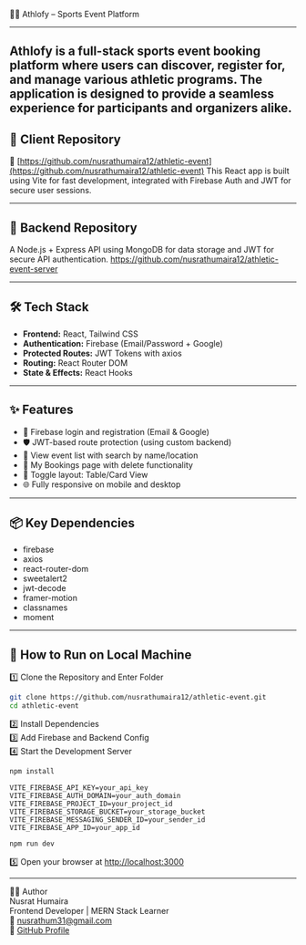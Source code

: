 
🏃‍♀️ Athlofy – Sports Event Platform


---

Athlofy is a full-stack sports event booking platform where users can discover, register for, and manage various athletic programs. The application is designed to provide a seamless experience for participants and organizers alike.
---

## 📂 Client Repository

🔗 [https://github.com/nusrathumaira12/athletic-event](https://github.com/nusrathumaira12/athletic-event)
This React app is built using Vite for fast development, integrated with Firebase Auth and JWT for secure user sessions.

---

## 📡 Backend Repository

A Node.js + Express API using MongoDB for data storage and JWT for secure API authentication.
https://github.com/nusrathumaira12/athletic-event-server

---

## 🛠️ Tech Stack

- **Frontend:** React, Tailwind CSS  
- **Authentication:** Firebase (Email/Password + Google)  
- **Protected Routes:** JWT Tokens with axios  
- **Routing:** React Router DOM  
- **State & Effects:** React Hooks  

---

## ✨ Features

- 🔐 Firebase login and registration (Email & Google)  
- 🛡️ JWT-based route protection (using custom backend)  
- 📅 View event list with search by name/location  
- 🧾 My Bookings page with delete functionality  
- 🧰 Toggle layout: Table/Card View  
- 🌐 Fully responsive on mobile and desktop  

---

## 📦 Key Dependencies

- firebase
- axios
- react-router-dom
- sweetalert2
- jwt-decode
- framer-motion
- classnames
- moment

---

## 🧪 How to Run on Local Machine

1️⃣ Clone the Repository and Enter Folder

```bash
git clone https://github.com/nusrathumaira12/athletic-event.git
cd athletic-event
```

2️⃣ Install Dependencies  
3️⃣ Add Firebase and Backend Config  
4️⃣ Start the Development Server

```bash
npm install
```

```env
VITE_FIREBASE_API_KEY=your_api_key
VITE_FIREBASE_AUTH_DOMAIN=your_auth_domain
VITE_FIREBASE_PROJECT_ID=your_project_id
VITE_FIREBASE_STORAGE_BUCKET=your_storage_bucket
VITE_FIREBASE_MESSAGING_SENDER_ID=your_sender_id
VITE_FIREBASE_APP_ID=your_app_id
```

```bash
npm run dev
```

5️⃣ Open your browser at [http://localhost:3000](http://localhost:3000)

---

🙋‍♀️ Author  
Nusrat Humaira  
Frontend Developer | MERN Stack Learner  
📧 nusrathum31@gmail.com  
🔗 [GitHub Profile](https://github.com/nusrathumaira12)
